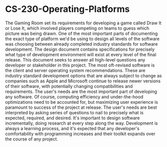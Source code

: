 # CS-230-Operating-Platforms

The Gaming Room set its requirements for developing a game called Draw It or Lose It, which involved players competing on teams to guess which picture was being drawn. One of the most important parts of documenting the exact type of platform we'd be using to design all levels of the software was choosing between already completed industry standards for software development.
The design document contains specifications for precisely what type of development environment will exist at every level of the final release. This document seeks to answer all high-level questions any developer or stakeholder in this project.
The most oft-revised software is the client and server operating system recommendations. These are industry standard development options that are always subject to change as companies such as Apple and Microsoft continue to release newer versions of their software, with potentially changing compatibilities and requirements.
The user's needs are the most important part of developing any software. Of course, computing efficiency and under-the-hood optimizations need to be accounted for, but maximizing user experience is paramount to success of the project at release. The user's needs are best interpreted by asking series of questions to nail to precisely what is expected, required, and desired.
It's important to design software incrementally, doing research at every step along the way. Development is always a learning process, and it's expected that any developer's comfortability with programming increases and their toolkit expands over the course of any project.
